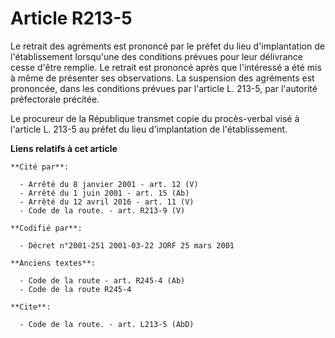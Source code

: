 # Article R213-5

Le retrait des agréments est prononcé par le préfet du lieu d'implantation de l'établissement lorsqu'une des conditions
prévues pour leur délivrance cesse d'être remplie. Le retrait est prononcé après que l'intéressé a été mis à même de
présenter ses observations. La suspension des agréments est prononcée, dans les conditions prévues par l'article L. 213-5,
par l'autorité préfectorale précitée.

Le procureur de la République transmet copie du procès-verbal visé à l'article L. 213-5 au préfet du lieu d'implantation de
l'établissement.

**Liens relatifs à cet article**

	**Cité par**:

	  - Arrêté du 8 janvier 2001 - art. 12 (V)
	  - Arrêté du 1 juin 2001 - art. 15 (Ab)
	  - Arrêté du 12 avril 2016 - art. 11 (V)
	  - Code de la route. - art. R213-9 (V)

	**Codifié par**:

	  - Décret n°2001-251 2001-03-22 JORF 25 mars 2001

	**Anciens textes**:

	  - Code de la route - art. R245-4 (Ab)
	  - Code de la route R245-4

	**Cite**:

	  - Code de la route. - art. L213-5 (AbD)
